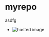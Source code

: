 # myrepo
asdfg
- ![hosted image](https://icdn3.digitaltrends.com/image/2019-toyota-yaris-sedan-xle-review-6864-1920x1280.jpg)
